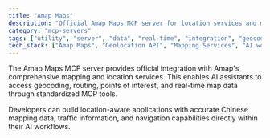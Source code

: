 ```yaml
---
title: "Amap Maps"
description: "Official Amap Maps MCP server for location services and mapping APIs."
category: "mcp-servers"
tags: ["utility", "server", "data", "real-time", "integration", "geocoding", "routing", "points of interest", "navigation"]
tech_stack: ["Amap Maps", "Geolocation API", "Mapping Services", "AI workflows"]
---
```


The Amap Maps MCP server provides official integration with Amap's comprehensive mapping and location services. This enables AI assistants to access geocoding, routing, points of interest, and real-time map data through standardized MCP tools.

Developers can build location-aware applications with accurate Chinese mapping data, traffic information, and navigation capabilities directly within their AI workflows.